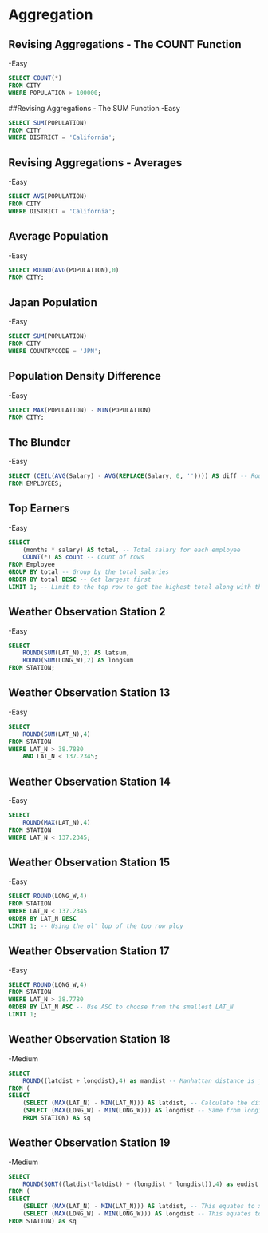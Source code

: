 # Aggregation

## Revising Aggregations - The COUNT Function
-Easy

```sql
SELECT COUNT(*)
FROM CITY
WHERE POPULATION > 100000;
```

##Revising Aggregations - The SUM Function
-Easy

```sql
SELECT SUM(POPULATION)
FROM CITY
WHERE DISTRICT = 'California';
```

## Revising Aggregations - Averages
-Easy

```sql
SELECT AVG(POPULATION)
FROM CITY
WHERE DISTRICT = 'California';
```

## Average Population
-Easy

```sql
SELECT ROUND(AVG(POPULATION),0)
FROM CITY;
```

## Japan Population
-Easy

```sql
SELECT SUM(POPULATION)
FROM CITY
WHERE COUNTRYCODE = 'JPN';
```

## Population Density Difference
-Easy

```sql
SELECT MAX(POPULATION) - MIN(POPULATION)
FROM CITY;
```
## The Blunder
-Easy

```sql
SELECT (CEIL(AVG(Salary) - AVG(REPLACE(Salary, 0, '')))) AS diff -- Rounded-up difference between avg salary and avg salaries with zeroes removed
FROM EMPLOYEES;
```

## Top Earners
-Easy

```sql
SELECT
    (months * salary) AS total, -- Total salary for each employee
    COUNT(*) AS count -- Count of rows
FROM Employee
GROUP BY total -- Group by the total salaries
ORDER BY total DESC -- Get largest first
LIMIT 1; -- Limit to the top row to get the highest total along with the count column
```

## Weather Observation Station 2
-Easy

```sql
SELECT
    ROUND(SUM(LAT_N),2) AS latsum,
    ROUND(SUM(LONG_W),2) AS longsum
FROM STATION;
```

## Weather Observation Station 13
-Easy

```sql
SELECT 
    ROUND(SUM(LAT_N),4)
FROM STATION
WHERE LAT_N > 38.7880 
    AND LAT_N < 137.2345;
```

## Weather Observation Station 14
-Easy

```sql
SELECT
    ROUND(MAX(LAT_N),4)
FROM STATION
WHERE LAT_N < 137.2345;
```

## Weather Observation Station 15
-Easy

```sql
SELECT ROUND(LONG_W,4)
FROM STATION
WHERE LAT_N < 137.2345
ORDER BY LAT_N DESC
LIMIT 1; -- Using the ol' lop of the top row ploy
```

## Weather Observation Station 17
-Easy

```sql
SELECT ROUND(LONG_W,4)
FROM STATION
WHERE LAT_N > 38.7780
ORDER BY LAT_N ASC -- Use ASC to choose from the smallest LAT_N
LIMIT 1;
```

## Weather Observation Station 18
-Medium

```sql
SELECT
    ROUND((latdist + longdist),4) as mandist -- Manhattan distance is just the difference of X and Y of two points at a right angle
FROM (
SELECT 
    (SELECT (MAX(LAT_N) - MIN(LAT_N))) AS latdist, -- Calculate the difference between max lat and min lat
    (SELECT (MAX(LONG_W) - MIN(LONG_W))) AS longdist -- Same from longitude
    FROM STATION) AS sq
```
## Weather Observation Station 19
-Medium

```sql
SELECT
    ROUND(SQRT((latdist*latdist) + (longdist * longdist)),4) as eudist -- Euclidean distance = sqrt((x1-x2)^2 + (y1-y2)^2)
FROM (
SELECT
    (SELECT (MAX(LAT_N) - MIN(LAT_N))) AS latdist, -- This equates to x1-x2
    (SELECT (MAX(LONG_W) - MIN(LONG_W))) AS longdist -- This equates to y1-y2
FROM STATION) as sq
```



